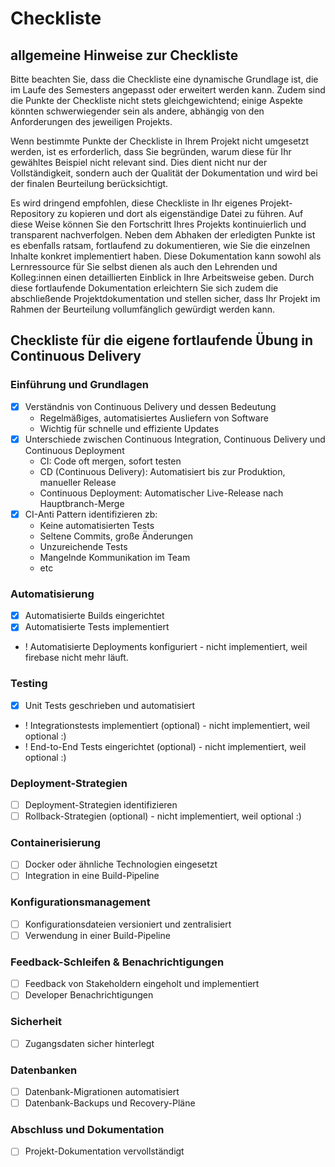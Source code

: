 # Checkliste

## allgemeine Hinweise zur Checkliste
Bitte beachten Sie, dass die Checkliste eine dynamische Grundlage ist, die im Laufe des Semesters angepasst oder erweitert werden kann. Zudem sind die Punkte der Checkliste nicht stets gleichgewichtend; einige Aspekte könnten schwerwiegender sein als andere, abhängig von den Anforderungen des jeweiligen Projekts.

Wenn bestimmte Punkte der Checkliste in Ihrem Projekt nicht umgesetzt werden, ist es erforderlich, dass Sie begründen, warum diese für Ihr gewähltes Beispiel nicht relevant sind. Dies dient nicht nur der Vollständigkeit, sondern auch der Qualität der Dokumentation und wird bei der finalen Beurteilung berücksichtigt.

Es wird dringend empfohlen, diese Checkliste in Ihr eigenes Projekt-Repository zu kopieren und dort als eigenständige Datei zu führen. Auf diese Weise können Sie den Fortschritt Ihres Projekts kontinuierlich und transparent nachverfolgen. Neben dem Abhaken der erledigten Punkte ist es ebenfalls ratsam, fortlaufend zu dokumentieren, wie Sie die einzelnen Inhalte konkret implementiert haben. Diese Dokumentation kann sowohl als Lernressource für Sie selbst dienen als auch den Lehrenden und Kolleg:innen einen detaillierten Einblick in Ihre Arbeitsweise geben. Durch diese fortlaufende Dokumentation erleichtern Sie sich zudem die abschließende Projektdokumentation und stellen sicher, dass Ihr Projekt im Rahmen der Beurteilung vollumfänglich gewürdigt werden kann.

## Checkliste für die eigene fortlaufende Übung in Continuous Delivery

### Einführung und Grundlagen
- [x] Verständnis von Continuous Delivery und dessen Bedeutung
  - Regelmäßiges, automatisiertes Ausliefern von Software 
  - Wichtig für schnelle und effiziente Updates
- [x] Unterschiede zwischen Continuous Integration, Continuous Delivery und Continuous Deployment
  - CI: Code oft mergen, sofort testen 
  - CD (Continuous Delivery): Automatisiert bis zur Produktion, manueller Release 
  - Continuous Deployment: Automatischer Live-Release nach Hauptbranch-Merge
- [x] CI-Anti Pattern identifizieren
    zb:
    - Keine automatisierten Tests
    - Seltene Commits, große Änderungen 
    - Unzureichende Tests 
    - Mangelnde Kommunikation im Team
    - etc

### Automatisierung
- [x] Automatisierte Builds eingerichtet
- [x] Automatisierte Tests implementiert
- ! Automatisierte Deployments konfiguriert - nicht implementiert, weil firebase nicht mehr läuft.

### Testing
- [x] Unit Tests geschrieben und automatisiert
- ! Integrationstests implementiert (optional) - nicht implementiert, weil optional :)
- ! End-to-End Tests eingerichtet (optional) - nicht implementiert, weil optional :)

### Deployment-Strategien
- [ ] Deployment-Strategien identifizieren
- [ ] Rollback-Strategien (optional) - nicht implementiert, weil optional :)

### Containerisierung
- [ ] Docker oder ähnliche Technologien eingesetzt
- [ ] Integration in eine Build-Pipeline

### Konfigurationsmanagement
- [ ] Konfigurationsdateien versioniert und zentralisiert
- [ ] Verwendung in einer Build-Pipeline

### Feedback-Schleifen & Benachrichtigungen
- [ ] Feedback von Stakeholdern eingeholt und implementiert
- [ ] Developer Benachrichtigungen

### Sicherheit
- [ ] Zugangsdaten sicher hinterlegt

### Datenbanken
- [ ] Datenbank-Migrationen automatisiert
- [ ] Datenbank-Backups und Recovery-Pläne

### Abschluss und Dokumentation
- [ ] Projekt-Dokumentation vervollständigt
